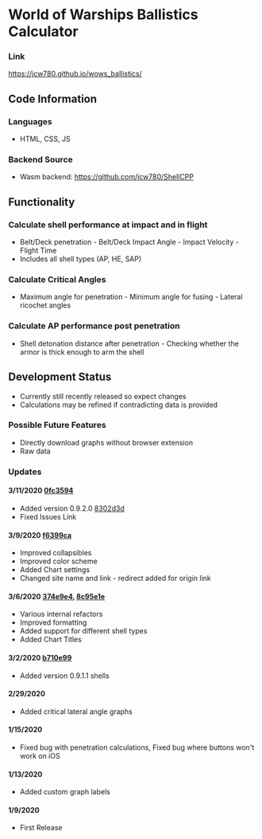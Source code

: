 # World of Warships Ballistics Calculator
### Link
https://jcw780.github.io/wows_ballistics/
## Code Information
### Languages
- HTML, CSS, JS
### Backend Source
- Wasm backend: https://github.com/jcw780/ShellCPP
## Functionality
### Calculate shell performance at impact and in flight
- Belt/Deck penetration - Belt/Deck Impact Angle - Impact Velocity - Flight Time
- Includes all shell types (AP, HE, SAP)
### Calculate Critical Angles
- Maximum angle for penetration - Minimum angle for fusing - Lateral ricochet angles
### Calculate AP performance post penetration
- Shell detonation distance after penetration - Checking whether the armor is thick enough to arm the shell
## Development Status
- Currently still recently released so expect changes 
- Calculations may be refined if contradicting data is provided
### Possible Future Features
- Directly download graphs without browser extension
- Raw data
### Updates
#### 3/11/2020 [0fc3594](https://github.com/jcw780/wows_ballistics/commit/0fc35949232badc70527ce7f496adc35dd5e8328)
- Added version 0.9.2.0
[8302d3d](https://github.com/jcw780/wows_ballistics/commit/8302d3da49f037ce18428c6d616a6a575bb18ac4)
- Fixed Issues Link
#### 3/9/2020 [f6399ca](https://github.com/jcw780/wows_ballistics/commit/f6399ca4cf2d605ad5e167da2cae0f6d6a1003f9)
- Improved collapsibles 
- Improved color scheme
- Added Chart settings
- Changed site name and link - redirect added for origin link
#### 3/6/2020 [374e9e4](https://github.com/jcw780/wows_ballistics/commit/f3b819676b6698b9bd6ca26e0ecfb33a83a8653d), [8c95e1e](https://github.com/jcw780/wows_ballistics/commit/63d331c73d632a57886f0d828cc022f8002bc93e)
- Various internal refactors
- Improved formatting
- Added support for different shell types
- Added Chart Titles 
#### 3/2/2020 [b710e99](https://github.com/jcw780/wows_ballistics/commit/4becb9de0ebf969d60625ef05ffff83192d1ae82)
- Added version 0.9.1.1 shells
#### 2/29/2020
- Added critical lateral angle graphs
#### 1/15/2020 
- Fixed bug with penetration calculations, Fixed bug where buttons won't work on iOS
#### 1/13/2020 
- Added custom graph labels
#### 1/9/2020 
- First Release 

